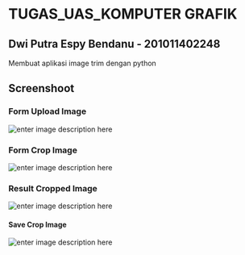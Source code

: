 # TUGAS_UAS_KOMPUTER GRAFIK
## Dwi Putra Espy Bendanu - 201011402248
Membuat aplikasi image trim dengan python

## Screenshoot
### Form Upload Image
![enter image description here](https://github.com/ignabenz/tugas-uas-komgraf/main/assets/form.png?raw=true)
### Form Crop Image
![enter image description here](https://github.com/ignabenz/tugas-uas-komgraf/main/assets/crop.png?raw=true)
### Result Cropped Image
![enter image description here](https://github.com/ignabenz/tugas-uas-komgraf/main/assets/result.png?raw=true)
#### Save Crop Image
![enter image description here](https://github.com/ignabenz/tugas-uas-komgraf/main/assets/save.png?raw=true)
